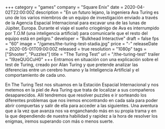 +++
category = "games"
company = "Square Enix"
date = 2020-04-02T22:00:00Z
description = "En un futuro lejano, la ingeniera Ava Turing es uno de los varios miembros de un equipo de investigación enviado a través de la Agencia Espacial Internacional para excavar una de las lunas de Júpiter, Europa. Durante el viaje el sueño criogénigo de Ava es interrumpido por T.O.M (una inteligencia artificial) para comunicarle que el resto del equipo está en peligro."
developer = "Bulkhead Interactive"
draft = false
fps = "60"
image = "/games/the-turing-test-stadia.jpg"
price = "-"
releaseDate = 2020-05-01T09:00:00Z
released = true
resolution = "1080p"
tags = ["Shooter", "Puzzles"]
title = "The Turing Test"
url = "/the-turing-test"
trailer = "I9zeQUGCuH0"
+++
Entramos en situación con una explicación sobre el test de Turing, creado por Alan Turing y que pretende analizar las diferencias entre un cerebro humano y la Inteligencia Artificial y el comportamiento de cada uno.

En The Turing Test nos situamos en la Estación Espacial Internacional y nos metemos en la piel de Ava Turing que trata de localizar a sus compañeros desaparecidos. Allí tendremos que resolver puzzles e ir sorteando los diferentes problemas que nos iremos encontrando en cada sala para poder abrir compuertas y salir de ella para acceder a las siguientes. Una aventura que a la vez que avanza nos va enganchando más en su propia trama y en la que dependiendo de nuestra habilidad  y rapidez a la hora de resolver los enigmas, iremos superando con más o menos suerte.